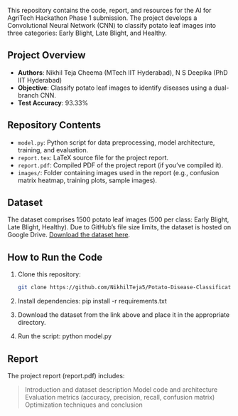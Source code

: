 This repository contains the code, report, and resources for the AI for AgriTech Hackathon Phase 1 submission. The project develops a Convolutional Neural Network (CNN) to classify potato leaf images into three categories: Early Blight, Late Blight, and Healthy.

## Project Overview
- **Authors**: Nikhil Teja Cheema (MTech IIT Hyderabad), N S Deepika (PhD IIT Hyderabad)
- **Objective**: Classify potato leaf images to identify diseases using a dual-branch CNN.
- **Test Accuracy**: 93.33%

## Repository Contents
- `model.py`: Python script for data preprocessing, model architecture, training, and evaluation.
- `report.tex`: LaTeX source file for the project report.
- `report.pdf`: Compiled PDF of the project report (if you’ve compiled it).
- `images/`: Folder containing images used in the report (e.g., confusion matrix heatmap, training plots, sample images).

## Dataset
The dataset comprises 1500 potato leaf images (500 per class: Early Blight, Late Blight, Healthy). Due to GitHub’s file size limits, the dataset is hosted on Google Drive. [Download the dataset here]((https://drive.google.com/drive/folders/1GFvtfL94rGrPQDkMDNDjgmI41wvPpytL?usp=sharing)).

## How to Run the Code
1. Clone this repository:
   ```bash
   git clone https://github.com/NikhilTeja5/Potato-Disease-Classification-Hackathon.git

2. Install dependencies:
   pip install -r requirements.txt

3. Download the dataset from the link above and place it in the appropriate directory.

4. Run the script:
python model.py


## Report
The project report (report.pdf) includes:

   > Introduction and dataset description
   > Model code and architecture
   > Evaluation metrics (accuracy, precision, recall, confusion matrix)
   > Optimization techniques and conclusion

